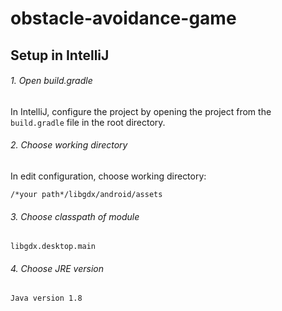 # obstacle-avoidance-game


## Setup in IntelliJ

###### 1. Open build.gradle

In IntelliJ, configure the project by opening the project from the `build.gradle` file in the root directory.

###### 2. Choose working directory

In edit configuration, choose working directory:

`/*your path*/libgdx/android/assets`

###### 3. Choose classpath of module

`libgdx.desktop.main`


###### 4. Choose JRE version

`Java version 1.8`